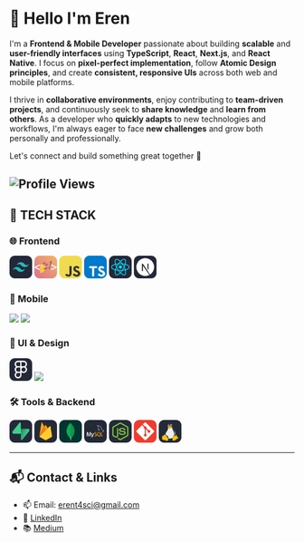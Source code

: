 # 👋 Hello I'm Eren 

I'm a **Frontend & Mobile Developer** passionate about building **scalable** and **user-friendly interfaces** using **TypeScript**, **React**, **Next.js**, and **React Native**. I focus on **pixel-perfect implementation**, follow **Atomic Design principles**, and create **consistent, responsive UIs** across both web and mobile platforms.

I thrive in **collaborative environments**, enjoy contributing to **team-driven projects**, and continuously seek to **share knowledge** and **learn from others**. As a developer who **quickly adapts** to new technologies and workflows, I'm always eager to face **new challenges** and grow both personally and professionally.

Let's connect and build something great together 🚀

![Profile Views](https://komarev.com/ghpvc/?username=erentasci&style=flat-square&color=brightgreen)
---

## 🚀 TECH STACK


### 🌐 Frontend  
<p align="left">
  <img src="https://raw.githubusercontent.com/tandpfun/skill-icons/main/icons/TailwindCSS-Dark.svg" width="40" />
  <img src="https://raw.githubusercontent.com/tandpfun/skill-icons/main/icons/StyledComponents.svg" width="40" />
  <img src="https://raw.githubusercontent.com/tandpfun/skill-icons/main/icons/JavaScript.svg" width="40" />
  <img src="https://raw.githubusercontent.com/tandpfun/skill-icons/main/icons/TypeScript.svg" width="40" />
  <img src="https://raw.githubusercontent.com/tandpfun/skill-icons/main/icons/React-Dark.svg" width="40" />
  <img src="https://raw.githubusercontent.com/tandpfun/skill-icons/main/icons/NextJS-Dark.svg" width="40" />
</p>

### 📱 Mobile  
<p align="left">
  <img src="https://cdn.worldvectorlogo.com/logos/react-native-1.svg" width="40" />
  <img src="https://cdn.worldvectorlogo.com/logos/expo-1.svg" width="40" />
</p>

### 🧩 UI & Design  
<p align="left">
  <img src="https://raw.githubusercontent.com/tandpfun/skill-icons/main/icons/Figma-Dark.svg" width="40" />
  <img src="https://www.svgrepo.com/show/354397/storybook-icon.svg" width="40" />
</p>

### 🛠️ Tools & Backend  
<p align="left">
  <img src="https://raw.githubusercontent.com/tandpfun/skill-icons/main/icons/Supabase-Dark.svg" width="40" />
  <img src="https://raw.githubusercontent.com/tandpfun/skill-icons/main/icons/Firebase-Dark.svg" width="40" />
  <img src="https://raw.githubusercontent.com/tandpfun/skill-icons/main/icons/MongoDB.svg" width="40" />
  <img src="https://raw.githubusercontent.com/tandpfun/skill-icons/main/icons/MySQL-Dark.svg" width="40" />
  <img src="https://raw.githubusercontent.com/tandpfun/skill-icons/main/icons/NodeJS-Dark.svg" width="40" />
  <img src="https://raw.githubusercontent.com/tandpfun/skill-icons/main/icons/Git.svg" width="40" />
  <img src="https://raw.githubusercontent.com/tandpfun/skill-icons/main/icons/Linux-Dark.svg" width="40" />
</p>

---

## 📬 Contact & Links

- 📫 Email: [erent4sci@gmail.com](mailto:erent4sci@gmail.com)  
- 💼 [LinkedIn](https://www.linkedin.com/in/erentasci)  
- 📚 [Medium](https://medium.com/@erentasci)  


